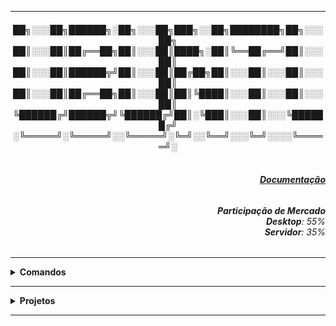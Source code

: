 ----

<div align="Center">
<h4> 
██╗░░░██╗██████╗░██╗░░░██╗███╗░░██╗████████╗██╗░░░██╗
██║░░░██║██╔══██╗██║░░░██║████╗░██║╚══██╔══╝██║░░░██║
██║░░░██║██████╦╝██║░░░██║██╔██╗██║░░░██║░░░██║░░░██║
██║░░░██║██╔══██╗██║░░░██║██║╚████║░░░██║░░░██║░░░██║
╚██████╔╝██████╦╝╚██████╔╝██║░╚███║░░░██║░░░╚██████╔╝
░╚═════╝░╚═════╝░░╚═════╝░╚═╝░░╚══╝░░░╚═╝░░░░╚═════╝░
<h4>
</div>

<div align="Right">
<h6>
<br><strong><a href="https://help.ubuntu.com/">Documentação</a></strong>
</h6>  
</div>


<div align="Right">
<h6>
<strong>Participação de Mercado</strong>
<br><strong>Desktop</strong>: 55%
<br><strong>Servidor</strong>: 35%
</h6>  
</div>

----

<details>
  <summary><b> Comandos </b></summary>
<div align="Left"> 
<br>
  
<h5><b> 1. Mudança de Layout de Teclado:</h5></b> 
<code>loadkeys br
vi /etc/default/keyboard
XKBLAYOUT="br"</code>

   
<h5><b> 2. Mudança de Horário:</h5></b> 
 <code>timedatectl list-timezones | grep (Estado / País que deseja)
 timedatectl set-timezone America/Sao_Paulo && date
</code>

<h5><b> 3. Listar Pacotes Instalados:</h5></b> 
 <code>dpkg --list
 apt list --installed
</code>
   
</div> 
</details>

----

<details>
  <summary><b> Projetos </b></summary>
<div align="Center"> 
<br>

  
|  ID  | Título                    | Descrição                                                                        | 
| ---- | ------------------------- | ---------------------------------------------------------------------------------| 
|  01  | WebServer Apache2 - PHP   | Criação de um Servidor Web  com páginas em PHP                                   |
|  02  | Redirecionamentos         | Realizar Redirecionamentos de Domínios com Nginx e Apache2                       |
|  03  | VPN com OpenVPN           | Criar um Servidor VPN e um Host que consiga se Conectar ao Servidor              | 
|  04  | Servidor Samba            | Criar um Servidor Samba e tentar a conexão / alteração via Cliente Windows       | 
|  05  | Mudança de Terminal       | Mudar a cor do e das informações que aparecem no terminal / VIM / VI             | 
|  06  | Automação Backup c/ RSync | Realizar Múltiplos Backups em Diretórios Diferentes com RSync                    | 
|  07  | Nagios                    | Instalar e configurar com sucesso o Nagios para iniciar o monitoramento          | 
|  08  | Servidor Teste com Docker | Instalar e configurar o Docker para criar um ambiente de desenvolvimento         | 
|  09  | Servidor MySQL            | Criar um Servidor MySQL e Criar um Banco de Teste                                |
|  10  | Kubernetes e Nginx        | Criar um pod e expor o serviço Nginx usando o Kubernetes                         | 
|  11  | Servidor de E-mail        | Criar um servidor de e-mail e testar o envio a partir dele                       | 

</div> 
</details>

----

